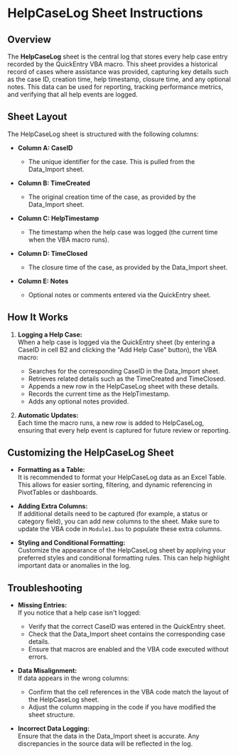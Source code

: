 # HelpCaseLog Sheet Instructions

## Overview

The **HelpCaseLog** sheet is the central log that stores every help case entry recorded by the QuickEntry VBA macro. This sheet provides a historical record of cases where assistance was provided, capturing key details such as the case ID, creation time, help timestamp, closure time, and any optional notes. This data can be used for reporting, tracking performance metrics, and verifying that all help events are logged.

## Sheet Layout

The HelpCaseLog sheet is structured with the following columns:

- **Column A: CaseID**  
  - The unique identifier for the case. This is pulled from the Data_Import sheet.
  
- **Column B: TimeCreated**  
  - The original creation time of the case, as provided by the Data_Import sheet.
  
- **Column C: HelpTimestamp**  
  - The timestamp when the help case was logged (the current time when the VBA macro runs).
  
- **Column D: TimeClosed**  
  - The closure time of the case, as provided by the Data_Import sheet.
  
- **Column E: Notes**  
  - Optional notes or comments entered via the QuickEntry sheet.

## How It Works

1. **Logging a Help Case:**  
   When a help case is logged via the QuickEntry sheet (by entering a CaseID in cell B2 and clicking the "Add Help Case" button), the VBA macro:
   - Searches for the corresponding CaseID in the Data_Import sheet.
   - Retrieves related details such as the TimeCreated and TimeClosed.
   - Appends a new row in the HelpCaseLog sheet with these details.
   - Records the current time as the HelpTimestamp.
   - Adds any optional notes provided.

2. **Automatic Updates:**  
   Each time the macro runs, a new row is added to HelpCaseLog, ensuring that every help event is captured for future review or reporting.

## Customizing the HelpCaseLog Sheet

- **Formatting as a Table:**  
  It is recommended to format your HelpCaseLog data as an Excel Table. This allows for easier sorting, filtering, and dynamic referencing in PivotTables or dashboards.
  
- **Adding Extra Columns:**  
  If additional details need to be captured (for example, a status or category field), you can add new columns to the sheet. Make sure to update the VBA code in `Module1.bas` to populate these extra columns.
  
- **Styling and Conditional Formatting:**  
  Customize the appearance of the HelpCaseLog sheet by applying your preferred styles and conditional formatting rules. This can help highlight important data or anomalies in the log.

## Troubleshooting

- **Missing Entries:**  
  If you notice that a help case isn't logged:
  - Verify that the correct CaseID was entered in the QuickEntry sheet.
  - Check that the Data_Import sheet contains the corresponding case details.
  - Ensure that macros are enabled and the VBA code executed without errors.

- **Data Misalignment:**  
  If data appears in the wrong columns:
  - Confirm that the cell references in the VBA code match the layout of the HelpCaseLog sheet.
  - Adjust the column mapping in the code if you have modified the sheet structure.

- **Incorrect Data Logging:**  
  Ensure that the data in the Data_Import sheet is accurate. Any discrepancies in the source data will be reflected in the log.
